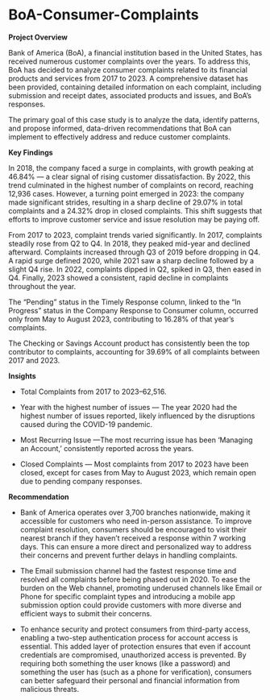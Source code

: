 # BoA-Consumer-Complaints
**Project Overview**

Bank of America (BoA), a financial institution based in the United States, has received numerous customer complaints over the years. To address this, BoA has decided to analyze consumer complaints related to its financial products and services from 2017 to 2023. A comprehensive dataset has been provided, containing detailed information on each complaint, including submission and receipt dates, associated products and issues, and BoA’s responses.

The primary goal of this case study is to analyze the data, identify patterns, and propose informed, data-driven recommendations that BoA can implement to effectively address and reduce customer complaints.


**Key Findings**

In 2018, the company faced a surge in complaints, with growth peaking at 46.84% — a clear signal of rising customer dissatisfaction. By 2022, this trend culminated in the highest number of complaints on record, reaching 12,936 cases. However, a turning point emerged in 2023: the company made significant strides, resulting in a sharp decline of 29.07% in total complaints and a 24.32% drop in closed complaints. This shift suggests that efforts to improve customer service and issue resolution may be paying off.

From 2017 to 2023, complaint trends varied significantly. In 2017, complaints steadily rose from Q2 to Q4. In 2018, they peaked mid-year and declined afterward. Complaints increased through Q3 of 2019 before dropping in Q4. A rapid surge defined 2020, while 2021 saw a sharp decline followed by a slight Q4 rise. In 2022, complaints dipped in Q2, spiked in Q3, then eased in Q4. Finally, 2023 showed a consistent, rapid decline in complaints throughout the year.

The “Pending” status in the Timely Response column, linked to the “In Progress” status in the Company Response to Consumer column, occurred only from May to August 2023, contributing to 16.28% of that year’s complaints.

The Checking or Savings Account product has consistently been the top contributor to complaints, accounting for 39.69% of all complaints between 2017 and 2023.


**Insights**

- Total Complaints from 2017 to 2023–62,516.
  
- Year with the highest number of issues — The year 2020 had the highest number of issues reported, likely influenced by the disruptions caused during the COVID-19 pandemic.
  
- Most Recurring Issue —The most recurring issue has been ‘Managing an Account,’ consistently reported across the years.
  
- Closed Complaints — Most complaints from 2017 to 2023 have been closed, except for cases from May to August 2023, which remain open due to pending company responses.


**Recommendation**

- Bank of America operates over 3,700 branches nationwide, making it accessible for customers who need in-person assistance. To improve complaint resolution, consumers should be encouraged to visit their nearest branch if they haven’t received a response within 7 working days. This can ensure a more direct and personalized way to address their concerns and prevent further delays in handling complaints.

- The Email submission channel had the fastest response time and resolved all complaints before being phased out in 2020. To ease the burden on the Web channel, promoting underused channels like Email or Phone for specific complaint types and introducing a mobile app submission option could provide customers with more diverse and efficient ways to submit their concerns.
  
- To enhance security and protect consumers from third-party access, enabling a two-step authentication process for account access is essential. This added layer of protection ensures that even if account credentials are compromised, unauthorized access is prevented. By requiring both something the user knows (like a password) and something the user has (such as a phone for verification), consumers can better safeguard their personal and financial information from malicious threats.

